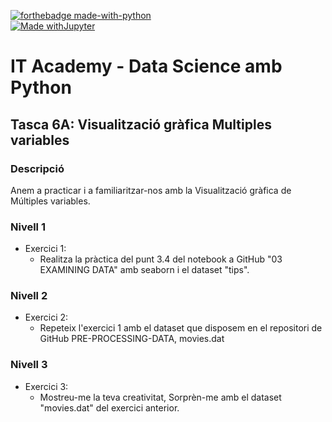 [![forthebadge made-with-python](http://ForTheBadge.com/images/badges/made-with-python.svg)](https://www.python.org/)  
[![Made withJupyter](https://img.shields.io/badge/Made%20with-Jupyter-orange?style=for-the-badge&logo=Jupyter)](https://jupyter.org/try)  

# IT Academy - Data Science amb Python
## Tasca 6A: Visualització gràfica Multiples variables
### Descripció
Anem a practicar i a familiaritzar-nos amb la Visualització gràfica de Múltiples variables.


### Nivell 1

- Exercici 1: 
  - Realitza la pràctica del punt 3.4 del notebook a GitHub "03 EXAMINING DATA" amb seaborn i el dataset "tips".
  
### Nivell 2

- Exercici 2: 
  - Repeteix l'exercici 1 amb el dataset que disposem en el repositori de GitHub PRE-PROCESSING-DATA, movies.dat

### Nivell 3

- Exercici 3: 
  - Mostreu-me la teva creativitat, Sorprèn-me amb el dataset "movies.dat" del exercici anterior.